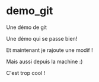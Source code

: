 # demo_git
Une démo de git

Une démo qui se passe bien!

Et maintenant je rajoute une modif !

Mais aussi depuis la machine :)

C'est trop cool !

